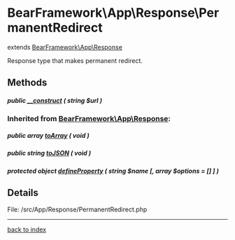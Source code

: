 # BearFramework\App\Response\PermanentRedirect

extends [BearFramework\App\Response](bearframework.app.response.class.md)

Response type that makes permanent redirect.

## Methods

##### public [__construct](bearframework.app.response.permanentredirect.__construct.method.md) ( string $url )

### Inherited from [BearFramework\App\Response](bearframework.app.response.class.md):

##### public array [toArray](bearframework.app.response.toarray.method.md) ( void )

##### public string [toJSON](bearframework.app.response.tojson.method.md) ( void )

##### protected object [defineProperty](bearframework.app.response.defineproperty.method.md) ( string $name [, array $options = [] ] )

## Details

File: /src/App/Response/PermanentRedirect.php

---

[back to index](index.md)

